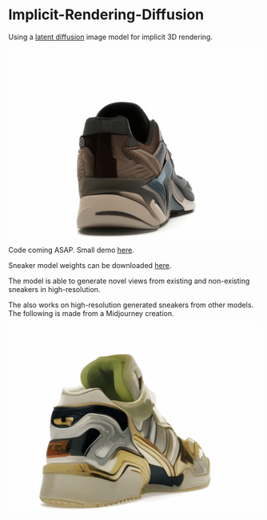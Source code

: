 # Implicit-Rendering-Diffusion
Using a [latent diffusion](https://github.com/CompVis/latent-diffusion) image model for implicit 3D rendering.

![rendering demo](https://github.com/StanvdVossen/Implicit-Rendering-Diffusion/blob/main/src/gen-demo.gif)

Code coming ASAP. Small demo [here](https://thissneakerdoesnotexist.com/3D/).

Sneaker model weights can be downloaded [here](https://drive.google.com/file/d/13tyTTIgjwgZ-QFa22y6kdjsS_KPcd5Jr/view?usp=share_link).

The model is able to generate novel views from existing and non-existing sneakers in high-resolution.

The also works on high-resolution generated sneakers from other models. The following is made from a Midjourney creation.

![rendering demo Midjourne](https://github.com/StanvdVossen/Implicit-Rendering-Diffusion/blob/main/src/midjourney-demo.gif)

